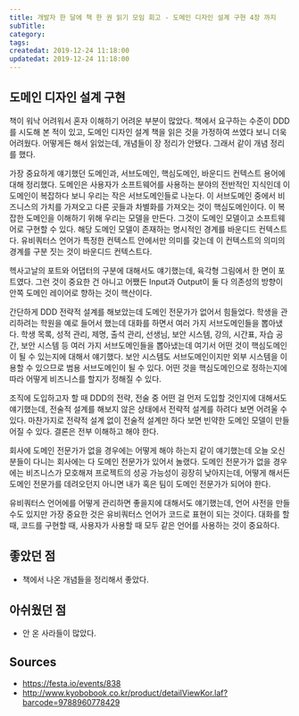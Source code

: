 ```yaml
---
title: 개발자 한 달에 책 한 권 읽기 모임 회고 - 도메인 디자인 설계 구현 4장 까지
subTitle:
category:
tags:
createdat: 2019-12-24 11:18:00
updatedat: 2019-12-24 11:18:00
---
```


## 도메인 디자인 설계 구현

책이 워낙 어려워서 혼자 이해하기 어려운 부분이 많았다. 책에서 요구하는 수준이 DDD를 시도해 본 적이 있고, 도메인 디자인 설계 책을 읽은 것을 가정하여 쓰였다 보니 더욱 어려웠다. 어떻게든 해서 읽었는데, 개념들이 장 정리가 안됐다. 그래서 같이 개념 정리를 했다.  

가장 중요하게 얘기했던 도메인과, 서브도메인, 핵심도메인, 바운디드 컨텍스트 용어에 대해 정리했다. 도메인은 사용자가 소프트웨어를 사용하는 분야의 전반적인 지식인데 이 도메인이 복잡하다 보니 우리는 작은 서브도메인들로 나눈다. 이 서브도메인 중에서 비즈니스의 가치를 가져오고 다른 곳들과 차별화를 가져오는 것이 핵심도메인이다. 이 복잡한 도메인을 이해하기 위해 우리는 모델을 만든다. 그것이 도메인 모델이고 소프트웨어로 구현할 수 있다. 해당 도메인 모델이 존재하는 명시적인 경계를 바운디드 컨텍스트다. 유비쿼터스 언어가 특정한 컨텍스트 안에서만 의미를 갖는데 이 컨텍스트의 의미의 경계를 구분 짓는 것이 바운디드 컨텍스트다.  

헥사고날의 포트와 어댑터의 구분에 대해서도 얘기했는데, 육각형 그림에서 한 면이 포트였다. 그런 것이 중요한 건 아니고 어쨌든 Input과 Output이 둘 다 의존성의 방향이 안쪽 도메인 레이어로 향하는 것이 핵산이다.  

간단하게 DDD 전략적 설계를 해보았는데 도메인 전문가가 없어서 힘들었다. 학생을 관리하려는 학원을 예로 들어서 했는데 대화를 하면서 여러 가지 서브도메인들을 뽑아냈다. 학생 목록, 성적 관리, 제명, 출석 관리, 선생님, 보안 시스템, 강의, 시간표, 자습 공간, 보안 시스템 등 여러 가지 서브도메인들을 뽑아냈는데 여기서 어떤 것이 핵심도메인이 될 수 있는지에 대해서 얘기했다. 보안 시스템도 서브도메인이지만 외부 시스템을 이용할 수 있으므로 범용 서브도메인이 될 수 있다. 어떤 것을 핵심도메인으로 정하는지에 따라 어떻게 비즈니스를 할지가 정해질 수 있다.  

조직에 도입하고자 할 때 DDD의 전략, 전술 중 어떤 걸 먼저 도입할 것인지에 대해서도 얘기했는데, 전술적 설계를 해보지 않은 상태에서 전략적 설계를 하려다 보면 어려울 수 있다. 마찬가지로 전략적 설계 없이 전술적 설계만 하다 보면 빈약한 도메인 모델이 만들어질 수 있다. 결론은 전부 이해하고 해야 한다.  

회사에 도메인 전문가가 없을 경우에는 어떻게 해야 하는지 같이 얘기했는데 오늘 오신 분들이 다니는 회사에는 다 도메인 전문가가 있어서 놀랬다. 도메인 전문가가 없을 경우에는 비즈니스가 모호해져 프로젝트의 성공 가능성이 굉장히 낮아지는데, 어떻게 해서든 도메인 전문가를 데려오던지 아니면 내가 혹은 팀이 도메인 전문가가 되어야 한다.  

유비쿼터스 언어에를 어떻게 관리하면 좋을지에 대해서도 얘기했는데, 언어 사전을 만들 수도 있지만 가장 중요한 것은 유비쿼터스 언어가 코드로 표현이 되는 것이다. 대화를 할 때, 코드를 구현할 때, 사용자가 사용할 때 모두 같은 언어를 사용하는 것이 중요하다.


## 좋았던 점

* 책에서 나온 개념들을 정리해서 좋았다.

## 아쉬웠던 점

* 안 온 사라들이 많았다.

## Sources

* <https://festa.io/events/838>
* <http://www.kyobobook.co.kr/product/detailViewKor.laf?barcode=9788960778429>